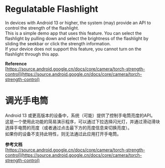 #  Regulatable Flashlight
In devices with Android 13 or higher, the system (may) provide an API to control the strength of the flashlight.  
This is a simple demo app that uses this feature. You can select the flashlight by pulling down and select the brightness of the flashlight by sliding the seekbar or click the strength information.  
If your device does not support this feature, you cannot turn on the flashlight through this app.  
  
**Reference**  
[https://source.android.google.cn/docs/core/camera/torch-strength-control](https://source.android.google.cn/docs/core/camera/torch-strength-control)



# 调光手电筒
Android 13 或更高版本的设备中，系统（可能）提供了控制手电筒亮度的API。  
这是一个使用此功能的简易演示程序，可以通过下拉选择闪光灯，并通过滑动滑块选择手电筒的亮度（或者通过点击最下方的亮度信息来切换亮度）。  
如果你的设备不支持此特性，则无法通过此应用打开手电筒。  
  
**参考文档**  
[https://source.android.google.cn/docs/core/camera/torch-strength-control](https://source.android.google.cn/docs/core/camera/torch-strength-control)

